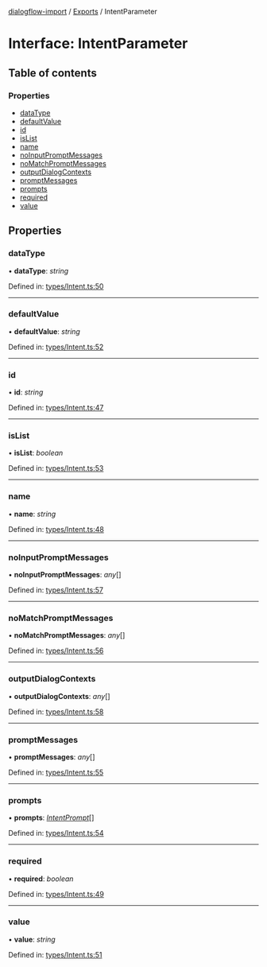 [dialogflow-import](../README.md) / [Exports](../modules.md) / IntentParameter

# Interface: IntentParameter

## Table of contents

### Properties

- [dataType](intentparameter.md#datatype)
- [defaultValue](intentparameter.md#defaultvalue)
- [id](intentparameter.md#id)
- [isList](intentparameter.md#islist)
- [name](intentparameter.md#name)
- [noInputPromptMessages](intentparameter.md#noinputpromptmessages)
- [noMatchPromptMessages](intentparameter.md#nomatchpromptmessages)
- [outputDialogContexts](intentparameter.md#outputdialogcontexts)
- [promptMessages](intentparameter.md#promptmessages)
- [prompts](intentparameter.md#prompts)
- [required](intentparameter.md#required)
- [value](intentparameter.md#value)

## Properties

### dataType

• **dataType**: *string*

Defined in: [types/Intent.ts:50](https://github.com/edupsousa/dialogflow-import/blob/49e4aaa/src/types/Intent.ts#L50)

___

### defaultValue

• **defaultValue**: *string*

Defined in: [types/Intent.ts:52](https://github.com/edupsousa/dialogflow-import/blob/49e4aaa/src/types/Intent.ts#L52)

___

### id

• **id**: *string*

Defined in: [types/Intent.ts:47](https://github.com/edupsousa/dialogflow-import/blob/49e4aaa/src/types/Intent.ts#L47)

___

### isList

• **isList**: *boolean*

Defined in: [types/Intent.ts:53](https://github.com/edupsousa/dialogflow-import/blob/49e4aaa/src/types/Intent.ts#L53)

___

### name

• **name**: *string*

Defined in: [types/Intent.ts:48](https://github.com/edupsousa/dialogflow-import/blob/49e4aaa/src/types/Intent.ts#L48)

___

### noInputPromptMessages

• **noInputPromptMessages**: *any*[]

Defined in: [types/Intent.ts:57](https://github.com/edupsousa/dialogflow-import/blob/49e4aaa/src/types/Intent.ts#L57)

___

### noMatchPromptMessages

• **noMatchPromptMessages**: *any*[]

Defined in: [types/Intent.ts:56](https://github.com/edupsousa/dialogflow-import/blob/49e4aaa/src/types/Intent.ts#L56)

___

### outputDialogContexts

• **outputDialogContexts**: *any*[]

Defined in: [types/Intent.ts:58](https://github.com/edupsousa/dialogflow-import/blob/49e4aaa/src/types/Intent.ts#L58)

___

### promptMessages

• **promptMessages**: *any*[]

Defined in: [types/Intent.ts:55](https://github.com/edupsousa/dialogflow-import/blob/49e4aaa/src/types/Intent.ts#L55)

___

### prompts

• **prompts**: [*IntentPrompt*](intentprompt.md)[]

Defined in: [types/Intent.ts:54](https://github.com/edupsousa/dialogflow-import/blob/49e4aaa/src/types/Intent.ts#L54)

___

### required

• **required**: *boolean*

Defined in: [types/Intent.ts:49](https://github.com/edupsousa/dialogflow-import/blob/49e4aaa/src/types/Intent.ts#L49)

___

### value

• **value**: *string*

Defined in: [types/Intent.ts:51](https://github.com/edupsousa/dialogflow-import/blob/49e4aaa/src/types/Intent.ts#L51)
